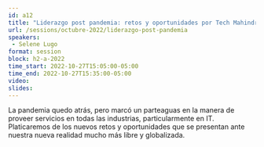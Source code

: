 ```yaml
---
id: a12
title: "Liderazgo post pandemia: retos y oportunidades por Tech Mahindra"
url: /sessions/octubre-2022/liderazgo-post-pandemia
speakers:
 - Selene Lugo
format: session
block: h2-a-2022
time_start: 2022-10-27T15:05:00-05:00
time_end: 2022-10-27T15:35:00-05:00
video:
slides:
---
```


La pandemia quedo atrás, pero marcó un parteaguas en la manera de proveer servicios en todas las industrias, particularmente en IT. Platicaremos de los nuevos retos y oportunidades que se presentan ante nuestra nueva realidad mucho más libre y globalizada.